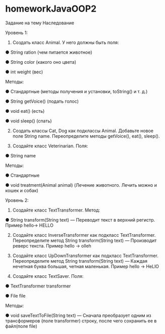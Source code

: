 # homeworkJavaOOP2
Задание на тему Наследование

Уровень 1:

1) Создать класс Animal.
У него должны быть поля:

● String ration (чем питается животное)

● String color (какого оно цвета)

● int weight (вес) 

 Методы:
 
● Стандартные (методы получения и установки, toString() и т. д.)

● String getVoice() (подать голос)

● void eat() (есть)

● void sleep() (спать)

2) Создать классы Cat, Dog как подклассы Animal. Добавьте новое поле String name. Переопределите методы 
getVoice(), eat(), sleep().

3) Создайте класс Veterinarian.
 Поля:
 
● String name

 Методы:
 
● Стандартные

● void treatment(Animal animal) (Лечение животного. Лечить можно и кошек и собак)

Уровень 2:

1) Создайте класс TextTransformer.
Метод:

● String transform(String text) — Переводит текст в верхний регистр. Пример hello→ HELLO

2) Создайте класс InverseTransformer как подкласс TextTransformer. Переопределите метод String 
transform(String text) — Производит реверс текста. Пример hello → olleh

3) Создайте класс UpDownTransformer как подкласс TextTransformer. Переопределите метод String 
transform(String text) — Каждая нечетная буква большая, четная маленькая. Пример hello → HeLlO

4) Создайте класс TextSaver.
Поля:

● TextTransformer transformer

● File file

Методы:

● void saveTextToFile(String text) — Сначала преобразует одним из трансформеров (поле 
transformer) строку, после чего сохранить ее в файл(поле file)
